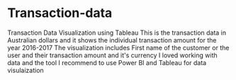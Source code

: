# Transaction-data
Transaction Data Visualization using Tableau
This is the transaction data in Australian dollars and it shows the individual transaction amount for the year 2016-2017
The visualization includes First name of the customer or the user and their transaction amount and it's currency 
I loved working with data and the tool
I recommend to use Power BI and Tableau for data visulaization
